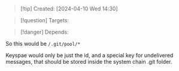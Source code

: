 
>[!tip] Created: [2024-04-10 Wed 14:30]

>[!question] Targets: 

>[!danger] Depends: 

So this would be `/.git/pool/*` 

Keyspae would only be just the id, and a special key for undelivered messages, that should be stored inside the system chain .git folder.